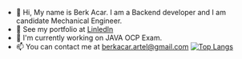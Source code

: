 - 👋 Hi, My name is Berk Acar. I am a Backend developer and I am candidate Mechanical Engineer.
- 👀 See my portfolio at <a href ="https://www.linkedin.com/in/berkacar/">LinledIn</a>
- 🌱 I'm currently working on JAVA OCP Exam.
- 📫 You can contact me at <a href="mailto:someone@example.com">berkacar.artel@gmail.com</a>
[![Top Langs](https://github-readme-stats-git-masterrstaa-rickstaa.vercel.app/api/top-langs/?username=berkacardev)](https://github.com/berkacardev/github-readme-stats)
